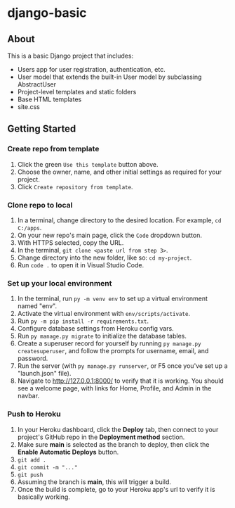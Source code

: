 # django-basic

## About

This is a basic Django project that includes:

* Users app for user registration, authentication, etc.
* User model that extends the built-in User model by subclassing AbstractUser
* Project-level templates and static folders
* Base HTML templates
* site.css

## Getting Started

### Create repo from template

1. Click the green `Use this template` button above.
2. Choose the owner, name, and other initial settings as required for your project.
3. Click `Create repository from template`.

### Clone repo to local

1. In a terminal, change directory to the desired location. For example, `cd C:/apps`.
2. On your new repo's main page, click the `Code` dropdown button.
3. With HTTPS selected, copy the URL.
4. In the terminal, `git clone <paste url from step 3>`.
5. Change directory into the new folder, like so: `cd my-project`.
6. Run `code .` to open it in Visual Studio Code.

### Set up your local environment

1. In the terminal, run `py -m venv env` to set up a virtual environment named "env".
2. Activate the virtual environment with `env/scripts/activate`.
3. Run `py -m pip install -r requirements.txt`.
4. Configure database settings from Heroku config vars.
5. Run `py manage.py migrate` to initialize the database tables.
6. Create a superuser record for yourself by running `py manage.py createsuperuser`, and follow the prompts for username, email, and password.
7. Run the server (with `py manage.py runserver`, or F5 once you've set up a "launch.json" file).
8. Navigate to http://127.0.0.1:8000/ to verify that it is working. You should see a welcome page, with links for Home, Profile, and Admin in the navbar.

### Push to Heroku
1. In your Heroku dashboard, click the **Deploy** tab, then connect to your project's GitHub repo in the **Deployment method** section.
2. Make sure **main** is selected as the branch to deploy, then click the **Enable Automatic Deploys** button.
3. `git add .`
4. `git commit -m "..."`
5. `git push`
6. Assuming the branch is **main**, this will trigger a build.
7. Once the build is complete, go to your Heroku app's url to verify it is basically working.
